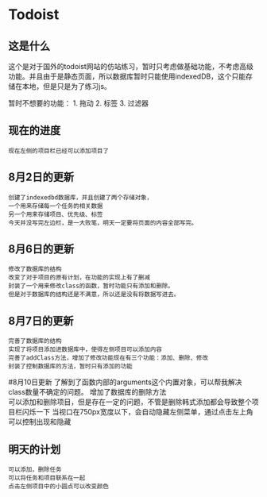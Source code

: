 # Todoist

## 这是什么

这个是对于国外的todoist网站的仿站练习，暂时只考虑做基础功能，不考虑高级功能。并且由于是静态页面，所以数据库暂时只能使用indexedDB，这个只能存储在本地，但是只是为了练习js。

暂时不想要的功能：
    1.  拖动
    2.  标签
    3.  过滤器
    


## 现在的进度
    现在左侧的项目栏已经可以添加项目了



## 8月2日的更新
    创建了indexedbd数据库，并且创建了两个存储对象，
    一个用来存储每一个任务的相关数据
    另一个用来存储项目、优先级、标签
    今天并没写完左边栏，是一大败笔，明天一定要将页面的内容全部写完。

## 8月6日的更新
    修改了数据库的结构
    改变了对于项目的原有计划，在功能的实现上有了删减
    封装了一个用来修改class的函数，暂时功能只有添加和删除。
    但是对于数据库的结构还是不满意，所以还是没有将数据写进去。
## 8月7日的更新

    完善了数据库的结构
    实现了将项目添加进数据库中，使得左侧项目可以添加内容
    完善了addClass方法，增加了修改功能现在有三个功能：添加、删除、修改
    封装了控制数据库的方法，暂时只有添加的功能

#8月10日更新
    了解到了函数内部的arguments这个内置对象，可以帮我解决class数量不确定的问题。
    增加了数据库的删除方法  
    可以添加和删除项目，但是存在一定的问题，不管是删除韩式添加都会导致整个项目栏闪烁一下
    当视口在750px宽度以下，会自动隐藏左侧菜单，通过点击左上角可以控制出现和隐藏

## 明天的计划
    可以添加，删除任务
    可以将任务和项目联系在一起
    点击左侧项目中的小圆点可以改变颜色

